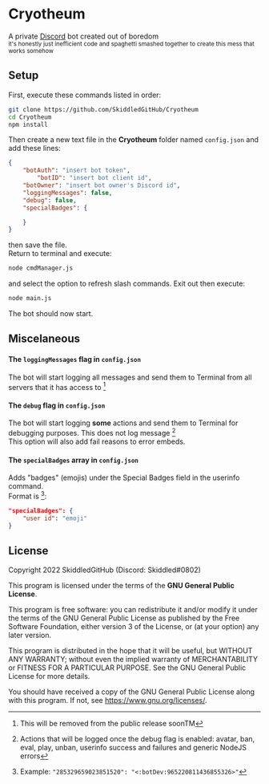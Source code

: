 # Cryotheum
A private [Discord](https://discord.com) bot created out of boredom  
<sub>it's honestly just inefficient code and spaghetti smashed together to create this mess that works somehow</sub>

## Setup
First, execute these commands listed in order:
```bash
git clone https://github.com/SkiddledGitHub/Cryotheum
cd Cryotheum
npm install
```
Then create a new text file in the **Cryotheum** folder named `config.json` and add these lines:
```json
{
	"botAuth": "insert bot token",
        "botID": "insert bot client id",
	"botOwner": "insert bot owner's Discord id",
	"loggingMessages": false,
	"debug": false,
	"specialBadges": {

	}
}
```
then save the file.  
Return to terminal and execute:
```bash
node cmdManager.js
```
and select the option to refresh slash commands. Exit out then execute:
```bash
node main.js
```
The bot should now start.

## Miscelaneous
#### The `loggingMessages` flag in `config.json`
The bot will start logging all messages and send them to Terminal from all servers that it has access to [^1]  
#### The `debug` flag in `config.json`
The bot will start logging **some** actions and send them to Terminal for debugging purposes. This does not log message [^2]  
This option will also add fail reasons to error embeds.
#### The `specialBadges` array in `config.json`
Adds "badges" (emojis) under the Special Badges field in the userinfo command.  
Format is [^3]:
```json
"specialBadges": {
	"user id": "emoji"
}
``` 
## License
Copyright 2022 SkiddledGitHub (Discord: Skiddled#0802)
  
This program is licensed under the terms of the **GNU General Public License**.
  
This program is free software: you can redistribute it and/or modify it under the terms of the GNU General Public License as published by the Free Software Foundation, either version 3 of the License, or (at your option) any later version.
  
This program is distributed in the hope that it will be useful, but WITHOUT ANY WARRANTY; without even the implied warranty of MERCHANTABILITY or FITNESS FOR A PARTICULAR PURPOSE. See the GNU General Public License for more details.
  
You should have received a copy of the GNU General Public License along with this program. If not, see <https://www.gnu.org/licenses/>.
  
[^1]: This will be removed from the public release soonTM
  
[^2]: Actions that will be logged once the debug flag is enabled: avatar, ban, eval, play, unban, userinfo success and failures and generic NodeJS errors
  
[^3]: Example: ```"285329659023851520": "<:botDev:965220811436855326>"```
